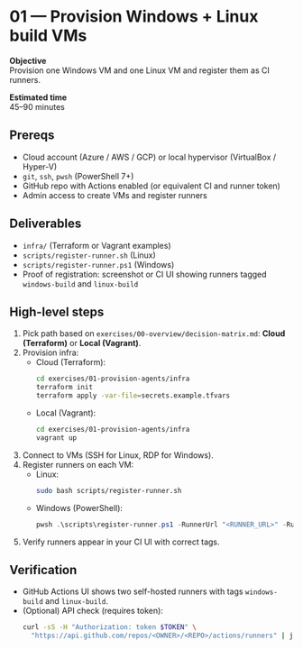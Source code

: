 # 01 — Provision Windows + Linux build VMs

**Objective**  
Provision one Windows VM and one Linux VM and register them as CI runners.

**Estimated time**  
45–90 minutes

## Prereqs
- Cloud account (Azure / AWS / GCP) or local hypervisor (VirtualBox / Hyper-V)  
- `git`, `ssh`, `pwsh` (PowerShell 7+)  
- GitHub repo with Actions enabled (or equivalent CI and runner token)  
- Admin access to create VMs and register runners

## Deliverables
- `infra/` (Terraform or Vagrant examples)  
- `scripts/register-runner.sh` (Linux)  
- `scripts/register-runner.ps1` (Windows)  
- Proof of registration: screenshot or CI UI showing runners tagged `windows-build` and `linux-build`

## High-level steps
1. Pick path based on `exercises/00-overview/decision-matrix.md`: **Cloud (Terraform)** or **Local (Vagrant)**.  
2. Provision infra:
   - Cloud (Terraform):  
     ```bash
     cd exercises/01-provision-agents/infra
     terraform init
     terraform apply -var-file=secrets.example.tfvars
     ```
   - Local (Vagrant):  
     ```bash
     cd exercises/01-provision-agents/infra
     vagrant up
     ```
3. Connect to VMs (SSH for Linux, RDP for Windows).  
4. Register runners on each VM:
   - Linux:
     ```bash
     sudo bash scripts/register-runner.sh
     ```
   - Windows (PowerShell):
     ```powershell
     pwsh .\scripts\register-runner.ps1 -RunnerUrl "<RUNNER_URL>" -RunnerToken "<RUNNER_TOKEN>"
     ```
5. Verify runners appear in your CI UI with correct tags.

## Verification
- GitHub Actions UI shows two self-hosted runners with tags `windows-build` and `linux-build`.  
- (Optional) API check (requires token):
  ```bash
  curl -sS -H "Authorization: token $TOKEN" \
    "https://api.github.com/repos/<OWNER>/<REPO>/actions/runners" | jq .
